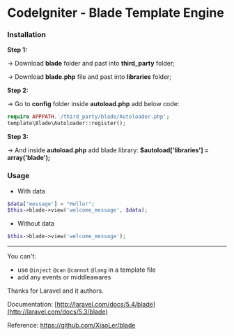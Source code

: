 # CodeIgniter - Blade Template Engine

### Installation

**Step 1:**

-> Download **blade** folder and past into **third_party** folder;

-> Download **blade.php** file and past into **libraries** folder;


**Step 2:** 

-> Go to **config** folder inside **autoload.php** add below code:

```php
require APPPATH.'/third_party/blade/Autoloader.php';
template\Blade\Autoloader::register();

```
**Step 3:**

-> And inside **autoload.php** add blade library: **$autoload['libraries'] = array('blade');**


### Usage 

- With data
```php
$data['message'] = "Hello!";
$this->blade->view('welcome_message', $data);
```
 - Without data
 ```php
 $this->blade->view('welcome_message');
 ```
------
You can't:

- use `@inject` `@can` `@cannot` `@lang` in a template file
- add any events or middleawares

Thanks for Laravel and it authors.

Documentation: [http://laravel.com/docs/5.4/blade](http://laravel.com/docs/5.3/blade)

Reference: https://github.com/XiaoLer/blade
